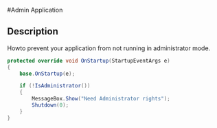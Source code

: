 ﻿#Admin Application

## Description

Howto prevent your application from not running in administrator mode.

```csharp
protected override void OnStartup(StartupEventArgs e)
{
    base.OnStartup(e);

    if (!IsAdministrator())
    {
        MessageBox.Show("Need Administrator rights");
        Shutdown(0);
    }
}
```